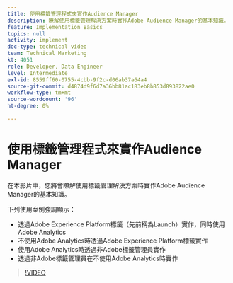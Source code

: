 ```yaml
---
title: 使用標籤管理程式來實作Audience Manager
description: 瞭解使用標籤管理解決方案時實作Adobe Audience Manager的基本知識。
feature: Implementation Basics
topics: null
activity: implement
doc-type: technical video
team: Technical Marketing
kt: 4051
role: Developer, Data Engineer
level: Intermediate
exl-id: 8559ff60-0755-4cbb-9f2c-d06ab37a64a4
source-git-commit: d4874d9f6d7a36bb81ac183eb8b853d893822ae0
workflow-type: tm+mt
source-wordcount: '96'
ht-degree: 0%

---
```


# 使用標籤管理程式來實作Audience Manager

在本影片中，您將會瞭解使用標籤管理解決方案時實作Adobe Audience Manager的基本知識。

下列使用案例強調顯示：

* 透過Adobe Experience Platform標籤（先前稱為Launch）實作，同時使用Adobe Analytics
* 不使用Adobe Analytics時透過Adobe Experience Platform標籤實作
* 使用Adobe Analytics時透過非Adobe標籤管理員實作
* 透過非Adobe標籤管理員在不使用Adobe Analytics時實作

>[!VIDEO](https://video.tv.adobe.com/v/29964/?quality=12)
